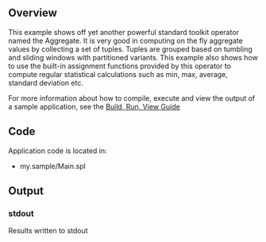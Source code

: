 ## Overview
This example shows off yet another powerful standard toolkit operator named
the Aggregate. It is very good in computing on the fly aggregate values by
collecting a set of tuples. Tuples are grouped based on tumbling and sliding
windows with partitioned variants. This example also shows how to use the
built-in assignment functions provided by this operator to compute regular
statistical calculations such as min, max, average, standard deviation etc.

For more information about how to compile, execute and view the output of a sample application, see the [Build, Run, View Guide](../../BuildRunView.md)

## Code
Application code is located in:
* my.sample/Main.spl

## Output

### stdout
Results written to stdout
